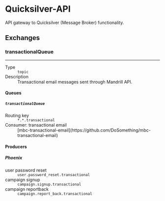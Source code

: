 # Quicksilver-API
API gateway to Quicksilver (Message Broker) functionality.

## Exchanges
### transactionalQueue

---

<dl>
  <dt>Type</dt>
  <dd><code>topic</code></dd>

  <dt>Description</dt>
  <dd>Transactional email messages sent through Mandrill API.</dd>
</dl>

#### Queues
##### `transactionalQueue`
<dl>
  <dt>Routing key</dt>
  <dd><code>*.*.transactional</code></dd>

  <dt>Consumer: transactional email</dt>
  <dd>[mbc-transactional-email](https://github.com/DoSomething/mbc-transactional-email)</dd>
</dl>


#### Producers
##### Phoenix
<dl>
  <dt>user password reset</dt>
  <dd><code>user.password_reset.transactional</code></dd>

  <dt>campaign signup</dt>
  <dd><code>campaign.signup.transactional</code></dd>

  <dt>campaign reportback</dt>
  <dd><code>campaign.report_back.transactional</code></dd>
</dl>
